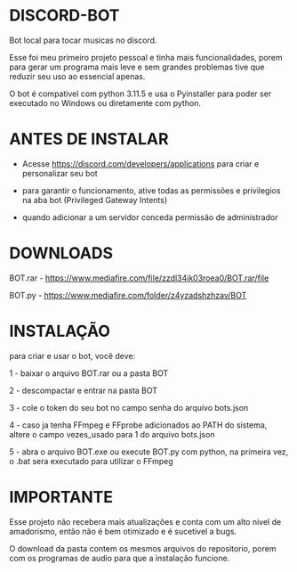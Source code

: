 # DISCORD-BOT

Bot local para tocar musicas no discord.

Esse foi meu primeiro projeto pessoal e tinha mais funcionalidades, porem para gerar um programa mais leve e sem grandes problemas tive que reduzir seu uso ao essencial apenas.

O bot é compativel com python 3.11.5 e usa o Pyinstaller para poder ser executado no Windows ou diretamente com python.

# ANTES DE INSTALAR
 
 - Acesse https://discord.com/developers/applications para criar e personalizar seu bot

 - para garantir o funcionamento, ative todas as permissões e privilegios na aba bot (Privileged Gateway Intents)

 - quando adicionar a um servidor conceda permissão de administrador

# DOWNLOADS

BOT.rar - https://www.mediafire.com/file/zzdl34ik03roea0/BOT.rar/file

BOT.py - https://www.mediafire.com/folder/z4yzadshzhzav/BOT


# INSTALAÇÃO         

para criar e usar o bot, você deve: 

 1 - baixar o arquivo BOT.rar ou a pasta BOT

 2 - descompactar e entrar na pasta BOT

 3 - cole o token do seu bot no campo senha do arquivo bots.json

 4 - caso ja tenha FFmpeg e FFprobe adicionados ao PATH do sistema, altere o campo vezes_usado para 1 do arquivo bots.json

 5 - abra o arquivo BOT.exe ou execute BOT.py com python, na primeira vez, o .bat sera executado para utilizar o FFmpeg


 # IMPORTANTE

Esse projeto não recebera mais atualizações e conta com um alto nivel de amadorismo, então não é bem otimizado e é sucetivel a bugs.

O download da pasta contem os mesmos arquivos do repositorio, porem com os programas de audio para que a instalação funcione.
 
